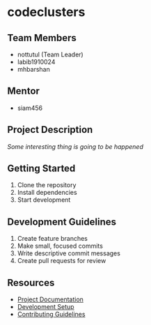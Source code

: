 # codeclusters

## Team Members
- nottutul (Team Leader)
- labib1910024
- mhbarshan

## Mentor
- siam456

## Project Description
*Some interesting thing is going to be happened*

## Getting Started
1. Clone the repository
2. Install dependencies
3. Start development

## Development Guidelines
1. Create feature branches
2. Make small, focused commits
3. Write descriptive commit messages
4. Create pull requests for review

## Resources
- [Project Documentation](docs/)
- [Development Setup](docs/setup.md)
- [Contributing Guidelines](CONTRIBUTING.md)
